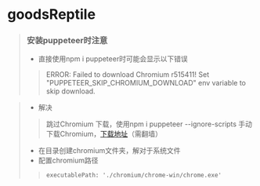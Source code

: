 # goodsReptile

> ### 安装puppeteer时注意
> * 直接使用npm i puppeteer时可能会显示以下错误
> >ERROR: Failed to download Chromium r515411! Set "PUPPETEER_SKIP_CHROMIUM_DOWNLOAD" env variable to skip download.

> * 解决
> > 跳过Chromium 下载，使用npm i puppeteer --ignore-scripts
> > 手动下载Chromium，[下载地址](:https://download-chromium.appspot.com)（需翻墙）
> * 在目录创建chromium文件夹，解对于系统文件
> * 配置chromium路径
> > ```executablePath: './chromium/chrome-win/chrome.exe'```